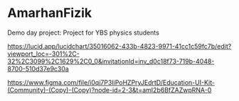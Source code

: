 # AmarhanFizik
Demo day project: Project for YBS physics students


https://lucid.app/lucidchart/35016062-433b-4823-9971-41cc1c59fc7b/edit?viewport_loc=-301%2C-32%2C3099%2C1629%2C0_0&invitationId=inv_d0c18f73-719b-4048-8700-510d37e9c30a



https://www.figma.com/file/i0qj7P3IiPoHZPryJEdrtD/Education-UI-Kit-(Community)-(Copy)-(Copy)?node-id=2-3&t=amI2b6BfZAZwpRNA-0
